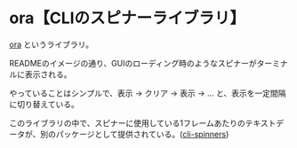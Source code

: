 # ora【CLIのスピナーライブラリ】

[ora](https://github.com/sindresorhus/ora) というライブラリ。

READMEのイメージの通り、GUIのローディング時のようなスピナーがターミナルに表示される。  

やっていることはシンプルで、表示 → クリア → 表示 → ... と、表示を一定間隔に切り替えている。  

このライブラリの中で、スピナーに使用している1フレームあたりのテキストデータが、別のパッケージとして提供されている。([cli-spinners](https://github.com/sindresorhus/cli-spinners))